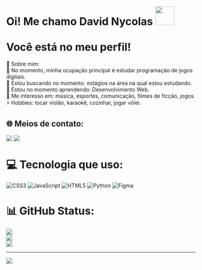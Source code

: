 <h1 align="left">Oi! Me chamo David Nycolas <img src="https://raw.githubusercontent.com/kaueMarques/kaueMarques/master/hi.gif" height="50px"><br><br>Você está no meu perfil!</h1


💫 Sobre mim:<br>🔭 No momento, minha ocupação principal é estudar programação de jogos digitais.<br>🤝 Estou buscando no momento: estágios na área na qual estou estudando.<br>🌱 Estou no momento aprendendo: Desenvolvimento Web.<br>💬 Me interesso em: música, esportes, comunicação, filmes de ficção, jogos.<br>⚡ Hobbies: tocar violão, karaokê, cozinhar, jogar vôlei.


## 🌐 Meios de contato:
<a href="mailto:dnycolas088@mail.com" target="_blank"><img src="https://img.shields.io/badge/Gmail-D14836?style=flat-square&logo=gmail&logoColor=white" /></a>  <a href="https://www.linkedin.com/in/david-nycolas-105a63245/" target="_blank"><img src="https://img.shields.io/badge/LinkedIn-%230177B5?style=flat-square&logo=linkedin&logoColor=white"/></a>

# 💻 Tecnologia que uso:
![CSS3](https://img.shields.io/badge/css3-%231572B6.svg?style=for-the-badge&logo=css3&logoColor=white) ![JavaScript](https://img.shields.io/badge/javascript-%23323330.svg?style=for-the-badge&logo=javascript&logoColor=%23F7DF1E) ![HTML5](https://img.shields.io/badge/html5-%23E34F26.svg?style=for-the-badge&logo=html5&logoColor=white) ![Python](https://img.shields.io/badge/python-3670A0?style=for-the-badge&logo=python&logoColor=ffdd54) ![Figma](https://img.shields.io/badge/figma-%23F24E1E.svg?style=for-the-badge&logo=figma&logoColor=white)
# 📊 GitHub Status:
![](https://github-readme-stats.vercel.app/api?username=dnycolas&theme=dark&hide_border=false&include_all_commits=false&count_private=false)<br/>
![](https://github-readme-streak-stats.herokuapp.com/?user=dnycolas&theme=dark&hide_border=false)<br/>
![](https://github-readme-stats.vercel.app/api/top-langs/?username=dnycolas&theme=dark&hide_border=false&include_all_commits=false&count_private=false&layout=compact)

---
[![](https://visitcount.itsvg.in/api?id=dnycolas&icon=0&color=0)](https://visitcount.itsvg.in)

<!-- Proudly created with GPRM ( https://gprm.itsvg.in ) -->
